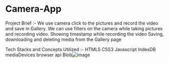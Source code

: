 # Camera-App

Project Brief :-
We use camera click to the pictures and record the video and save in Gallery. 
We can use filters on the camera while taking pictures and recording video. 
Showing timestamp while recording the video 
Saving, downloading and deleting media from the Gallery page

Tech Stacks and Concepts Utilized :-
HTML5
CSS3
Javascript
IndexDB
mediaDevices browser api
Blob![image](https://user-images.githubusercontent.com/60885006/233342236-053bcec1-fa5f-4eb9-9940-d4c795de4e3c.png)
